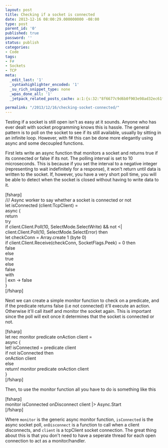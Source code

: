 ```yaml
---
layout: post
title: Checking if a socket is connected
date: 2013-12-16 08:00:29.000000000 -08:00
type: post
parent_id: '0'
published: true
password: ''
status: publish
categories:
- Code
tags:
- F#
- Sockets
- TCP
meta:
  _edit_last: '1'
  _syntaxhighlighter_encoded: '1'
  _su_rich_snippet_type: none
  _wpas_done_all: '1'
  _jetpack_related_posts_cache: a:1:{s:32:"8f6677c9d6b0f903e98ad32ec61f8deb";a:2:{s:7:"expires";i:1561771227;s:7:"payload";a:3:{i:0;a:1:{s:2:"id";i:4286;}i:1;a:1:{s:2:"id";i:1268;}i:2;a:1:{s:2:"id";i:1587;}}}}

permalink: "/2013/12/16/checking-socket-connected/"
---
```

Testing if a socket is still open isn't as easy at it sounds. Anyone who has ever dealt with socket programming knows this is hassle. The general pattern is to poll on the socket to see if its still available, usually by sitting in an infinite loop. However, with f# this can be done more elegantly using async and some decoupled functions.

First lets write an async function that monitors a socket and returns true if its connected or false if its not. The polling interval is set to 10 microseconds. This is because if you set the interval to a negative integer (representing to wait indefinitely for a response), it won't return until data is written to the socket. If, however, you have a very short poll time, you will be able to detect when the socket is closed without having to write data to it.

[fsharp]  
/// Async worker to say whether a socket is connected or not  
let isConnected (client:TcpClient) =  
 async {  
 return  
 try  
 if client.Client.Poll(10, SelectMode.SelectWrite) && not \<| client.Client.Poll(10, SelectMode.SelectError) then  
 let checkConn = Array.create 1 (byte 0)  
 if client.Client.Receive(checkConn, SocketFlags.Peek) = 0 then  
 false  
 else  
 true  
 else  
 false  
 with  
 | exn -\> false  
 }  
[/fsharp]

Next we can create a simple monitor function to check on a predicate, and if the predicate returns false (i.e not connected) it'll execute an action. Otherwise it'll call itself and monitor the socket again. This is important since the poll will exit once it determines that the socket is connected or not.

[fsharp]  
let rec monitor predicate onAction client =  
 async {  
 let! isConnected = predicate client  
 if not isConnected then  
 onAction client  
 else  
 return! monitor predicate onAction client  
 }  
[/fsharp]

Then, to use the monitor function all you have to do is something like this

[fsharp]  
monitor isConnected onDisconnect client |\> Async.Start  
[/fsharp]

Where `monitor` is the generic async monitor function, `isConnected` is the async socket poll, `onDisconnect` is a function to call when a client disconnects, and `client` is a tcpClient socket connection. The great thing about this is that you don't need to have a seperate thread for each open connection to act as a monitor/handler.


